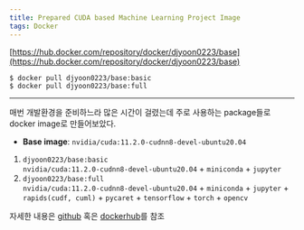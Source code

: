 ```yaml
---
title: Prepared CUDA based Machine Learning Project Image
tags: Docker
---
```


[https://hub.docker.com/repository/docker/djyoon0223/base](https://hub.docker.com/repository/docker/djyoon0223/base)

```
$ docker pull djyoon0223/base:basic
$ docker pull djyoon0223/base:full
```

<!--more-->
---

매번 개발환경을 준비하느라 많은 시간이 걸렸는데 주로 사용하는 package들로 docker image로 만들어보았다.

- **Base image**: `nvidia/cuda:11.2.0-cudnn8-devel-ubuntu20.04`

1. `djyoon0223/base:basic` \
`nvidia/cuda:11.2.0-cudnn8-devel-ubuntu20.04` + `miniconda` + `jupyter`
2. `djyoon0223/base:full` \
`nvidia/cuda:11.2.0-cudnn8-devel-ubuntu20.04` + `miniconda` + `jupyter` + `rapids(cudf, cuml)` + `pycaret` + `tensorflow` + `torch` + `opencv`

자세한 내용은 [github](https://github.com/alchemine/base_env) 혹은 [dockerhub](https://hub.docker.com/repository/docker/djyoon0223/base)를 참조
